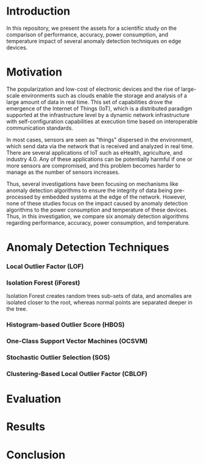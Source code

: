 # Introduction

In this repository, we present the assets for a scientific study on the comparison of performance, accuracy, power consumption, and temperature impact of several anomaly detection techniques on edge devices.

# Motivation

The popularization and low-cost of electronic devices and the rise of large-scale environments such as clouds enable the storage and analysis of a large amount of data in real time. This set of capabilities drove the emergence of the Internet of Things (IoT), which is a distributed paradigm supported at the infrastructure level by a dynamic network infrastructure with self-configuration capabilities at execution time based on interoperable communication standards.

In most cases, sensors are seen as "things" dispersed in the environment, which send data via the network that is received and analyzed in real time. There are several applications of IoT such as eHealth, agriculture, and industry 4.0.  Any of these applications can be potentially harmful if one or more sensors are compromised, and this problem becomes harder to manage as the number of sensors increases.

Thus, several investigations have been focusing on mechanisms like anomaly detection algorithms to ensure the integrity of data being pre-processed by embedded systems at the edge of the network. However, none of these studies focus on the impact caused by anomaly detection algorithms to the power consumption and temperature of these devices. Thus, in this investigation, we compare six anomaly detection algorithms regarding performance, accuracy, power consumption, and temperature.

# Anomaly Detection Techniques

### Local Outlier Factor (LOF)

### Isolation Forest (iForest)

Isolation Forest creates random trees sub-sets of data, and anomalies are isolated closer to the root, whereas normal points are separated deeper in the tree.

### Histogram-based Outlier Score (HBOS)

### One-Class Support Vector Machines (OCSVM)

### Stochastic Outlier Selection (SOS)

### Clustering-Based Local Outlier Factor (CBLOF)

# Evaluation

# Results

# Conclusion

